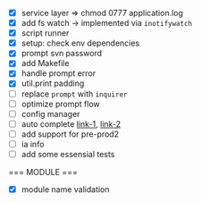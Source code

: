 * [x] service layer => chmod 0777 application.log
* [x] add fs watch -> implemented via `inotifywatch`
* [x] script runner
* [x] setup: check env dependencies
* [x] prompt svn password
* [x] add Makefile
* [x] handle prompt error
* [x] util.print padding
* [ ] replace `prompt` with `inquirer`
* [ ] optimize prompt flow
* [ ] config manager
* [ ] auto complete [link-1](http://wikimatze.de/writing-zsh-completion-for-padrino/), [link-2](http://www.linux-mag.com/id/1106/)
* [ ] add support for pre-prod2
* [ ] ia info
* [ ] add some essensial tests

=== MODULE ===

* [x] module name validation
